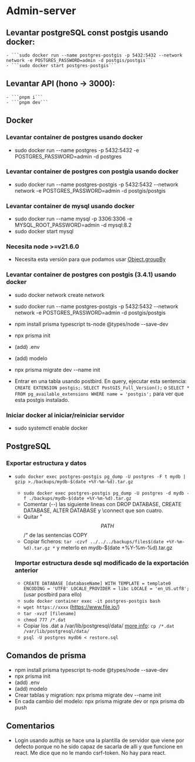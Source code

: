 # Admin-server
  ## Levantar postgreSQL const postgis usando docker:
    - ```sudo docker run --name postgres-postgis -p 5432:5432 --network network -e POSTGRES_PASSWORD=admin -d postgis/postgis```
    - ```sudo docker start postgres-postgis```
  ## Levantar API (hono -> 3000):
    - ```pnpm i```
    - ```pnpm dev```
    
## Docker 
  ### Levantar container de postgres usando docker
  - sudo docker run --name postgres -p 5432:5432 -e POSTGRES_PASSWORD=admin -d postgres
  
  ### Levantar container de postgres con postgia usando docker
  - sudo docker run --name postgres-postgis -p 5432:5432 --network network -e POSTGRES_PASSWORD=admin -d postgis/postgis

  ###  Levantar container de mysql usando docker
  - sudo docker run --name mysql -p 3306:3306 -e MYSQL_ROOT_PASSWORD=admin -d mysql:8.2
  - sudo docker start mysql

  ### Necesita node >=v21.6.0
  - Necesita esta versión para que podamos usar [Object.groupBy](https://developer.mozilla.org/en-US/docs/Web/JavaScript/Reference/Global_Objects/Object/groupBy)

  ### Levantar container de postgres con postgis (3.4.1) usando docker
  - sudo docker network create network
  - sudo docker run --name postgres-postgis -p 5432:5432 --network network -e POSTGRES_PASSWORD=admin -d postgis/postgis

  - npm install prisma typescript ts-node @types/node --save-dev
  - npx prisma init
  - (add) .env
  - (add) modelo
  - npx prisma migrate dev --name init

  - Entrar en una tabla usando postbird. En query, ejecutar esta sentencia:
  ```CREATE EXTENSION postgis;```. ```SELECT PostGIS_Full_Version();``` o ```SELECT * FROM pg_available_extensions WHERE name = 'postgis';``` para ver que esta postgis instalado.


  ### Iniciar docker al iniciar/reiniciar servidor
  - sudo systemctl enable docker

  ## PostgreSQL
  ### Exportar estructura y datos

- ```sudo docker exec postgres-postgis pg_dump -U postgres -F t mydb | gzip >./backups/mydb-$(date +%Y-%m-%d).tar.gz```
  - ```sudo docker exec postgres-postgis pg_dump -U postgres -d mydb -f ./backups/mydb-$(date +%Y-%m-%d).tar.gz```
  - Comentar (--) las siguiente lineas con DROP DATABASE, CREATE DATABASE, ALTER DATABASE y \connect que son cuatro.
  - Quitar "$$PATH$$/" de las sentencias COPY
  - Copiar ficheros: ```tar -czvf ../../../backups/files$(date +%Y-%m-%d).tar.gz *``` y meterlo en mydb-$(date +%Y-%m-%d).tar.gz

  ### Importar estructura desde sql modificado de la exportación anterior

  - ```CREATE DATABASE [databaseName] WITH TEMPLATE = template0 ENCODING = 'UTF8' LOCALE_PROVIDER = libc LOCALE = 'en_US.utf8';``` (usar postbird para ello)
  - ```sudo docker container exec -it postgres-postgis bash```
  - ```wget https://xxxx``` (https://www.file.io/)
  - ```tar -xvzf [filename]```
  - ```chmod 777 /*.dat```
  - Copiar los .dat a /var/lib/postgresql/data/ [more info](https://www.reddit.com/r/PostgreSQL/comments/xevh32/comment/ioo751f/?utm_source=share&utm_medium=web3x&utm_name=web3xcss&utm_term=1&utm_content=share_button): ```cp /*.dat /var/lib/postgresql/data/```
  - ```psql -U postgres mydb6 < restore.sql```

## Comandos de prisma
  - npm install prisma typescript ts-node @types/node --save-dev
  - npx prisma init
  - (add) .env
  - (add) modelo
  - Crear tablas y migration: npx prisma migrate dev --name init
  - En cada cambio del modelo: npx prisma migrate dev or npx prisma db push

  ## Comentarios

  - Login usando authjs se hace una la plantilla de servidor que viene por defecto porque no he sido capaz de sacarla de alli y que funcione en react. Me dice que no le mando csrf-token. No hay <Login> para react.
